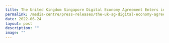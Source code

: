 ```yaml
---
title: The United Kingdom Singapore Digital Economy Agreement Enters into Force
permalink: /media-centre/press-releases/the-uk-sg-digital-economy-agreement-enters-into-force/
date: 2022-06-24
layout: post
description: ""
image: ""
---
```

